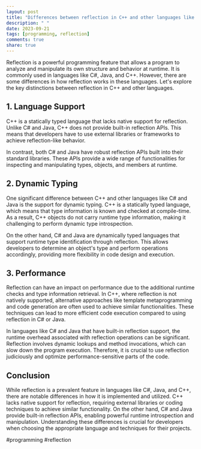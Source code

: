 ```yaml
---
layout: post
title: "Differences between reflection in C++ and other languages like C# or Java."
description: " "
date: 2023-09-21
tags: [programming, reflection]
comments: true
share: true
---
```


Reflection is a powerful programming feature that allows a program to analyze and manipulate its own structure and behavior at runtime. It is commonly used in languages like C#, Java, and C++. However, there are some differences in how reflection works in these languages. Let's explore the key distinctions between reflection in C++ and other languages.

## 1. Language Support

C++ is a statically typed language that lacks native support for reflection. Unlike C# and Java, C++ does not provide built-in reflection APIs. This means that developers have to use external libraries or frameworks to achieve reflection-like behavior.

In contrast, both C# and Java have robust reflection APIs built into their standard libraries. These APIs provide a wide range of functionalities for inspecting and manipulating types, objects, and members at runtime.

## 2. Dynamic Typing

One significant difference between C++ and other languages like C# and Java is the support for dynamic typing. C++ is a statically typed language, which means that type information is known and checked at compile-time. As a result, C++ objects do not carry runtime type information, making it challenging to perform dynamic type introspection.

On the other hand, C# and Java are dynamically typed languages that support runtime type identification through reflection. This allows developers to determine an object's type and perform operations accordingly, providing more flexibility in code design and execution.

## 3. Performance

Reflection can have an impact on performance due to the additional runtime checks and type information retrieval. In C++, where reflection is not natively supported, alternative approaches like template metaprogramming and code generation are often used to achieve similar functionalities. These techniques can lead to more efficient code execution compared to using reflection in C# or Java.

In languages like C# and Java that have built-in reflection support, the runtime overhead associated with reflection operations can be significant. Reflection involves dynamic lookups and method invocations, which can slow down the program execution. Therefore, it is crucial to use reflection judiciously and optimize performance-sensitive parts of the code.

## Conclusion

While reflection is a prevalent feature in languages like C#, Java, and C++, there are notable differences in how it is implemented and utilized. C++ lacks native support for reflection, requiring external libraries or coding techniques to achieve similar functionality. On the other hand, C# and Java provide built-in reflection APIs, enabling powerful runtime introspection and manipulation. Understanding these differences is crucial for developers when choosing the appropriate language and techniques for their projects.

#programming #reflection
